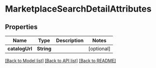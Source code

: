 # MarketplaceSearchDetailAttributes

## Properties
Name | Type | Description | Notes
------------ | ------------- | ------------- | -------------
**catalogUrl** | **String** |  | [optional] 

[[Back to Model list]](../README.md#documentation-for-models) [[Back to API list]](../README.md#documentation-for-api-endpoints) [[Back to README]](../README.md)


